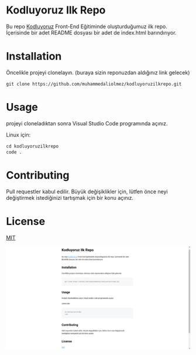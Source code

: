# Kodluyoruz Ilk Repo

Bu repo [Kodluyoruz](https://www.kodluyoruz.org) Front-End Eğitiminde oluşturduğumuz ilk repo. İçerisinde bir adet README dosyası bir adet de index.html barındırıyor.

# Installation

Öncelikle projeyi clonelayın. (buraya sizin reponuzdan aldığınız link gelecek)

```
git clone https://github.com/muhammedaliolmez/kodluyoruzilkrepo.git
```

# Usage

projeyi cloneladıktan sonra Visual Studio Code programında açınız.

Linux için:

```
cd kodluyoruzilkrepo
code .
```

# Contributing

Pull requestler kabul edilir. Büyük değişiklikler için, lütfen önce neyi değiştirmek istediğinizi tartışmak için bir konu açınız.

# License

[MIT](https://choosealicense.com/licenses/mit/)

![proje](https://raw.githubusercontent.com/Kodluyoruz/taskforce/main/git/odev1/figures/markdown.png)

